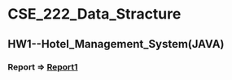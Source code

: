 # CSE_222_Data_Stracture
##  HW1--Hotel_Management_System(JAVA)
###     Report => [Report1](../blob/master/LICENSE)
